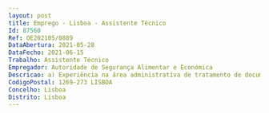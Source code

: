 ```yaml
--- 
layout: post
title: Emprego - Lisboa - Assistente Técnico
Id: 87560
Ref: OE202105/0889
DataAbertura: 2021-05-28
DataFecho: 2021-06-15
Trabalho: Assistente Técnico
Empregador: Autoridade de Segurança Alimentar e Económica
Descricao: a) Experiência na área administrativa de tratamento de documentação b) Conhecimentos de informática na ótica do utilizador c) Capacidade de comunicação e facilidade de relacionamento interpessoal
CodigoPostal: 1269-273 LISBOA
Concelho: Lisboa
Distrito: Lisboa
--- 
```

